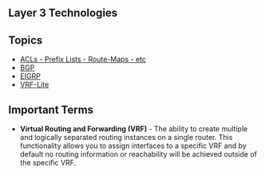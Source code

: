 ## Layer 3 Technologies

## Topics

* [ACLs - Prefix Lists - Route-Maps - etc](acl-etc/)
* [BGP](bgp/)
* [EIGRP](eigrp/)
* [VRF-Lite](vrf-lite)

## Important Terms

* **Virtual Routing and Forwarding (VRF)** - The ability to create multiple and logically separated routing instances on a single router. This functionality allows you to assign interfaces to a specific VRF and by default no routing information or reachability will be achieved outside of the specific VRF.